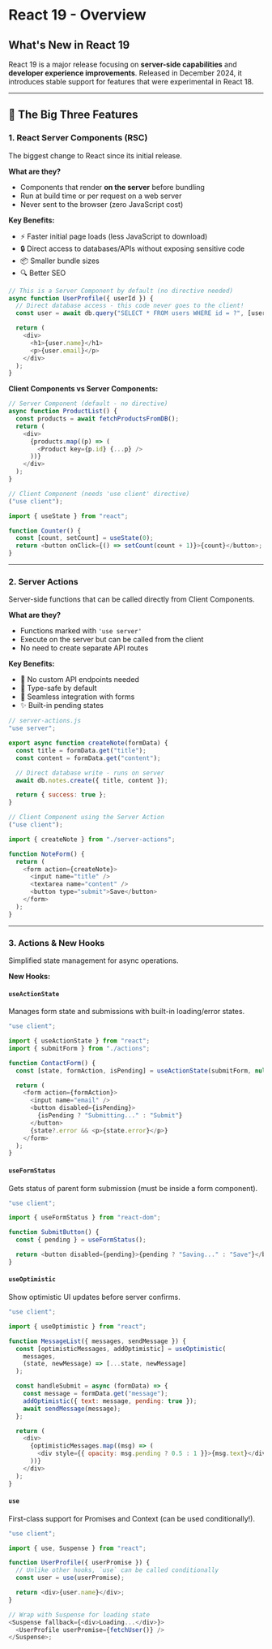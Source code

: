 # React 19 - Overview

## What's New in React 19

React 19 is a major release focusing on **server-side capabilities** and **developer experience improvements**. Released in December 2024, it introduces stable support for features that were experimental in React 18.

---

## 🎯 The Big Three Features

### 1. **React Server Components (RSC)**

The biggest change to React since its initial release.

**What are they?**

- Components that render **on the server** before bundling
- Run at build time or per request on a web server
- Never sent to the browser (zero JavaScript cost)

**Key Benefits:**

- ⚡ Faster initial page loads (less JavaScript to download)
- 🔒 Direct access to databases/APIs without exposing sensitive code
- 📦 Smaller bundle sizes
- 🔍 Better SEO

```javascript
// This is a Server Component by default (no directive needed)
async function UserProfile({ userId }) {
  // Direct database access - this code never goes to the client!
  const user = await db.query("SELECT * FROM users WHERE id = ?", [userId]);

  return (
    <div>
      <h1>{user.name}</h1>
      <p>{user.email}</p>
    </div>
  );
}
```

**Client Components vs Server Components:**

```javascript
// Server Component (default - no directive)
async function ProductList() {
  const products = await fetchProductsFromDB();
  return (
    <div>
      {products.map((p) => (
        <Product key={p.id} {...p} />
      ))}
    </div>
  );
}

// Client Component (needs 'use client' directive)
("use client");

import { useState } from "react";

function Counter() {
  const [count, setCount] = useState(0);
  return <button onClick={() => setCount(count + 1)}>{count}</button>;
}
```

---

### 2. **Server Actions**

Server-side functions that can be called directly from Client Components.

**What are they?**

- Functions marked with `'use server'`
- Execute on the server but can be called from the client
- No need to create separate API routes

**Key Benefits:**

- 🚫 No custom API endpoints needed
- 🎯 Type-safe by default
- 🔄 Seamless integration with forms
- ✨ Built-in pending states

```javascript
// server-actions.js
"use server";

export async function createNote(formData) {
  const title = formData.get("title");
  const content = formData.get("content");

  // Direct database write - runs on server
  await db.notes.create({ title, content });

  return { success: true };
}

// Client Component using the Server Action
("use client");

import { createNote } from "./server-actions";

function NoteForm() {
  return (
    <form action={createNote}>
      <input name="title" />
      <textarea name="content" />
      <button type="submit">Save</button>
    </form>
  );
}
```

---

### 3. **Actions & New Hooks**

Simplified state management for async operations.

**New Hooks:**

#### `useActionState`

Manages form state and submissions with built-in loading/error states.

```javascript
"use client";

import { useActionState } from "react";
import { submitForm } from "./actions";

function ContactForm() {
  const [state, formAction, isPending] = useActionState(submitForm, null);

  return (
    <form action={formAction}>
      <input name="email" />
      <button disabled={isPending}>
        {isPending ? "Submitting..." : "Submit"}
      </button>
      {state?.error && <p>{state.error}</p>}
    </form>
  );
}
```

#### `useFormStatus`

Gets status of parent form submission (must be inside a form component).

```javascript
"use client";

import { useFormStatus } from "react-dom";

function SubmitButton() {
  const { pending } = useFormStatus();

  return <button disabled={pending}>{pending ? "Saving..." : "Save"}</button>;
}
```

#### `useOptimistic`

Show optimistic UI updates before server confirms.

```javascript
"use client";

import { useOptimistic } from "react";

function MessageList({ messages, sendMessage }) {
  const [optimisticMessages, addOptimistic] = useOptimistic(
    messages,
    (state, newMessage) => [...state, newMessage]
  );

  const handleSubmit = async (formData) => {
    const message = formData.get("message");
    addOptimistic({ text: message, pending: true });
    await sendMessage(message);
  };

  return (
    <div>
      {optimisticMessages.map((msg) => (
        <div style={{ opacity: msg.pending ? 0.5 : 1 }}>{msg.text}</div>
      ))}
    </div>
  );
}
```

#### `use`

First-class support for Promises and Context (can be used conditionally!).

```javascript
"use client";

import { use, Suspense } from "react";

function UserProfile({ userPromise }) {
  // Unlike other hooks, `use` can be called conditionally
  const user = use(userPromise);

  return <div>{user.name}</div>;
}

// Wrap with Suspense for loading state
<Suspense fallback={<div>Loading...</div>}>
  <UserProfile userPromise={fetchUser()} />
</Suspense>;
```
